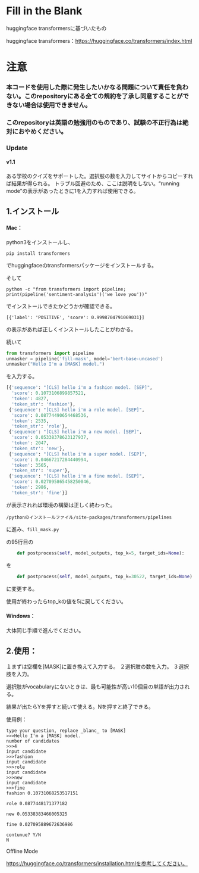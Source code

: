 # Fill in the Blank

huggingface transformersに基づいたもの

huggingface transformers：https://huggingface.co/transformers/index.html



# 注意

### 本コードを使用した際に発生したいかなる問題について責任を負わない。このrepositoryにある全ての規約を了承し同意することができない場合は使用できません。
### このrepositoryは英語の勉強用のものであり、試験の不正行為は絶対におやめください。

### Update

#### v1.1 

ある学校のクイズをサポートした。選択肢の数を入力してサイトからコピーすれば結果が得られる。
トラブル回避のため、ここは説明をしない。“running mode”の表示があったときに1を入力すれば使用できる。

## 1.インストール

#### Mac：

python3をインストールし、

`pip install transformers`

でhuggingfaceのtransformersパッケージをインストールする。

そして

`python -c "from transformers import pipeline; print(pipeline('sentiment-analysis')('we love you'))"`

でインストールできたかどうかが確認できる。

`[{'label': 'POSITIVE', 'score': 0.9998704791069031}]`

の表示があれば正しくインストールしたことがわかる。



続いて

``````python
from transformers import pipeline
unmasker = pipeline('fill-mask', model='bert-base-uncased')
unmasker("Hello I'm a [MASK] model.")
``````

を入力する。

```python
[{'sequence': "[CLS] hello i'm a fashion model. [SEP]",
  'score': 0.1073106899857521,
  'token': 4827,
  'token_str': 'fashion'},
 {'sequence': "[CLS] hello i'm a role model. [SEP]",
  'score': 0.08774490654468536,
  'token': 2535,
  'token_str': 'role'},
 {'sequence': "[CLS] hello i'm a new model. [SEP]",
  'score': 0.05338378623127937,
  'token': 2047,
  'token_str': 'new'},
 {'sequence': "[CLS] hello i'm a super model. [SEP]",
  'score': 0.04667217284440994,
  'token': 3565,
  'token_str': 'super'},
 {'sequence': "[CLS] hello i'm a fine model. [SEP]",
  'score': 0.027095865458250046,
  'token': 2986,
  'token_str': 'fine'}]
```

が表示されれば環境の構築は正しく終わった。



`/pythonのインストールファイル/site-packages/transformers/pipelines `

に進み、`fill_mask.py`

の95行目の

```python
    def postprocess(self, model_outputs, top_k=5, target_ids=None):
```

を

```python
    def postprocess(self, model_outputs, top_k=30522, target_ids=None):
```

に変更する。

使用が終わったらtop_kの値を5に戻してください。

#### Windows：

大体同じ手順で進んでください。



## 2.使用：

１まずは空欄を[MASK]に置き換えて入力する。
２選択肢の数を入力。
３選択肢を入力。

選択肢がvocabularyにないときは、最も可能性が高い10個目の単語が出力される。

結果が出たらYを押すと続いて使える。Nを押すと終了できる。



使用例：

```
type your question, replace _blanc_ to [MASK]
>>>Hello I'm a [MASK] model.
number of candidates
>>>4
input candidate
>>>fashion
input candidate
>>>role
input candidate
>>>new
input candidate
>>>fine
fashion 0.10731068253517151

role 0.0877448171377182

new 0.05338383466005325

fine 0.027095889672636986

contunue? Y/N
N
```

Offline Mode

https://huggingface.co/transformers/installation.htmlを参考してください。
